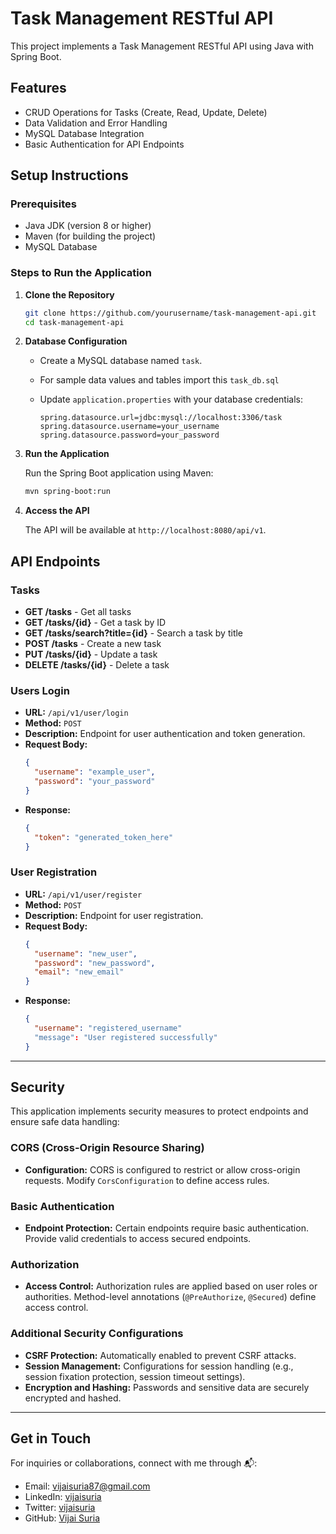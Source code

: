 # Task Management RESTful API

This project implements a Task Management RESTful API using Java with Spring Boot.

## Features

- CRUD Operations for Tasks (Create, Read, Update, Delete)
- Data Validation and Error Handling
- MySQL Database Integration
- Basic Authentication for API Endpoints

## Setup Instructions

### Prerequisites

- Java JDK (version 8 or higher)
- Maven (for building the project)
- MySQL Database

### Steps to Run the Application

1. **Clone the Repository**

    ```bash
    git clone https://github.com/yourusername/task-management-api.git
    cd task-management-api
    ```

2. **Database Configuration**

    - Create a MySQL database named `task`.
    - For sample data values and tables import this `task_db.sql`
    - Update `application.properties` with your database credentials:
    
        ```properties
        spring.datasource.url=jdbc:mysql://localhost:3306/task
        spring.datasource.username=your_username
        spring.datasource.password=your_password
        ```

3. **Run the Application**

    Run the Spring Boot application using Maven:

    ```bash
    mvn spring-boot:run
    ```

4. **Access the API**

    The API will be available at `http://localhost:8080/api/v1`.
    
## API Endpoints

### Tasks

- **GET /tasks** - Get all tasks
- **GET /tasks/{id}** - Get a task by ID
- **GET /tasks/search?title={id}** - Search a task by title
- **POST /tasks** - Create a new task
- **PUT /tasks/{id}** - Update a task
- **DELETE /tasks/{id}** - Delete a task

### Users Login
- **URL:** `/api/v1/user/login`
- **Method:** `POST`
- **Description:** Endpoint for user authentication and token generation.
- **Request Body:**
  ```json
  {
    "username": "example_user",
    "password": "your_password"
  }
  ```
- **Response:**
  ```json
  {
    "token": "generated_token_here"
  }
  ```

### User Registration
- **URL:** `/api/v1/user/register`
- **Method:** `POST`
- **Description:** Endpoint for user registration.
- **Request Body:**
  ```json
  {
    "username": "new_user",
    "password": "new_password",
    "email": "new_email"
  }
  ```
- **Response:**
  ```json
  {
    "username": "registered_username"
    "message": "User registered successfully"
  }
  ```

---

## Security

This application implements security measures to protect endpoints and ensure safe data handling:

### CORS (Cross-Origin Resource Sharing)

- **Configuration:** CORS is configured to restrict or allow cross-origin requests. Modify `CorsConfiguration` to define access rules.

### Basic Authentication

- **Endpoint Protection:** Certain endpoints require basic authentication. Provide valid credentials to access secured endpoints.

### Authorization

- **Access Control:** Authorization rules are applied based on user roles or authorities. Method-level annotations (`@PreAuthorize`, `@Secured`) define access control.

### Additional Security Configurations

- **CSRF Protection:** Automatically enabled to prevent CSRF attacks.
- **Session Management:** Configurations for session handling (e.g., session fixation protection, session timeout settings).
- **Encryption and Hashing:** Passwords and sensitive data are securely encrypted and hashed.

---

## Get in Touch
For inquiries or collaborations, connect with me through 📬:

- Email: [vijaisuria87@gmail.com](mailto:vijaisuria87@gmail.com)
- LinkedIn: [vijaisuria](https://www.linkedin.com/in/vijaisuria/)
- Twitter: [vijaisuria](https://twitter.com/vijaisuria)
- GitHub: [Vijai Suria](https://github.com/vijaisuria)
